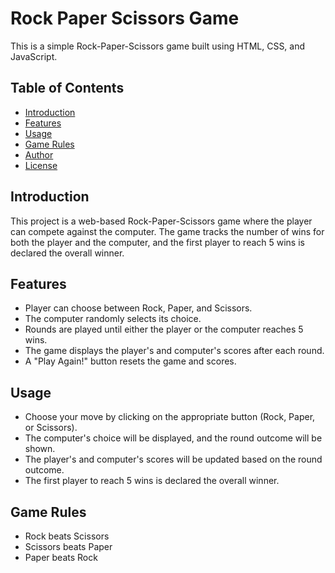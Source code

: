 # Rock Paper Scissors Game

This is a simple Rock-Paper-Scissors game built using HTML, CSS, and JavaScript.

## Table of Contents

- [Introduction](#introduction)
- [Features](#features)
- [Usage](#usage)
- [Game Rules](#game-rules)
- [Author](#author)
- [License](#license)

## Introduction

This project is a web-based Rock-Paper-Scissors game where the player can compete against the computer. The game tracks the number of wins for both the player and the computer, and the first player to reach 5 wins is declared the overall winner.

## Features

- Player can choose between Rock, Paper, and Scissors.
- The computer randomly selects its choice.
- Rounds are played until either the player or the computer reaches 5 wins.
- The game displays the player's and computer's scores after each round.
- A "Play Again!" button resets the game and scores.

## Usage
- Choose your move by clicking on the appropriate button (Rock, Paper, or Scissors).
- The computer's choice will be displayed, and the round outcome will be shown.
- The player's and computer's scores will be updated based on the round outcome.
- The first player to reach 5 wins is declared the overall winner.
## Game Rules
- Rock beats Scissors
- Scissors beats Paper
- Paper beats Rock
